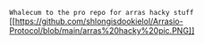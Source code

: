 `Whalecum to the pro repo for arras hacky stuff`
[[https://github.com/shlongisdookielol/Arrasio-Protocol/blob/main/arras%20hacky%20pic.PNG]]
